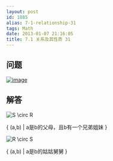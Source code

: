 ```yaml
---
layout: post
id: 1885
alias: 7-1-relationship-31
tags: Math
date: 2013-01-07 21:16:05
title: 7.1 关系及其性质 31
---
```


## 问题

[![image](http://freewind.me/wp-content/uploads/2013/01/image136.png "image")](http://freewind.me/wp-content/uploads/2013/01/image136.png)

## 解答

![S \circ R](http://chart.apis.google.com/chart?cht=tx&chs=1x0&chf=bg,s,FFFFFF00&chco=000000&chl=S%20%5Ccirc%20R)

{ (a,b) | a是b的父母，且b有一个兄弟姐妹 }

![R \circ S](http://chart.apis.google.com/chart?cht=tx&chs=1x0&chf=bg,s,FFFFFF00&chco=000000&chl=R%20%5Ccirc%20S)

{ (a,b) |  a是b的姑姑舅舅 }
